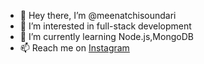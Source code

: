- 👋 Hey there, I’m @meenatchisoundari
- 👀 I’m interested in full-stack development
- 🌱 I’m currently learning Node.js,MongoDB
- 📫 Reach me on <a href = "https://www.instagram.com/_meenatchi?r=nametag">Instagram </a>

<!---
meenatchisoundari/meenatchisoundari is a ✨ special ✨ repository because its `README.md` (this file) appears on your GitHub profile.
You can click the Preview link to take a look at your changes.
--->
